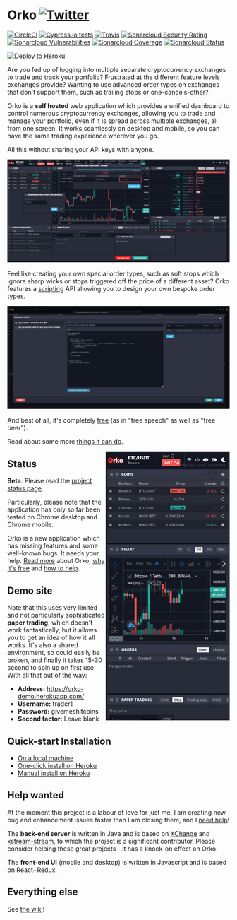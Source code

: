 # Orko [![Twitter](http://i.imgur.com/wWzX9uB.png)](https://twitter.com/orkotrading)

[![CircleCI](https://circleci.com/gh/gruelbox/orko/tree/master.svg?style=svg&circle-token=3e040c3e064daf7408b29df31c61af9c73ea862a)](https://circleci.com/gh/gruelbox/orko/tree/master)
[![Cypress.io tests](https://img.shields.io/badge/cypress.io-tests-green.svg?style=flat-square)](https://dashboard.cypress.io/#/projects/ttud56/runs)
[![Travis](https://travis-ci.org/gruelbox/orko.svg?branch=master)](https://travis-ci.org/gruelbox/orko)
[![Sonarcloud Security Rating](https://sonarcloud.io/api/project_badges/measure?project=com.gruelbox%3Aorko-parent&metric=security_rating)](https://sonarcloud.io/dashboard?id=com.gruelbox%3Aorko-parent)
[![Sonarcloud Vulnerabilities](https://sonarcloud.io/api/project_badges/measure?project=com.gruelbox%3Aorko-parent&metric=vulnerabilities)](https://sonarcloud.io/dashboard?id=com.gruelbox%3Aorko-parent)
[![Sonarcloud Coverage](https://sonarcloud.io/api/project_badges/measure?project=com.gruelbox%3Aorko-parent&metric=coverage)](https://sonarcloud.io/dashboard?id=com.gruelbox%3Aorko-parent)
[![Sonarcloud Status](https://sonarcloud.io/api/project_badges/measure?project=com.gruelbox%3Aorko-parent&metric=alert_status)](https://sonarcloud.io/dashboard?id=com.gruelbox%3Aorko-parent)

[![Deploy to Heroku](https://www.herokucdn.com/deploy/button.svg)](https://heroku.com/deploy?template=https://github.com/gruelbox/orko/tree/stable)

Are you fed up of logging into multiple separate cryptocurrency exchanges to trade and track your portfolio? Frustrated at the different feature levels exchanges provide? Wanting to use advanced order types on exchanges that don't support them, such as trailing stops or one-cancels-other?

Orko is a **self hosted** web application which provides a unified dashboard to control numerous cryptocurrency exchanges, allowing you to trade and manage your portfolio, even if it is spread across multiple exchanges, all from one screen. It works seamlessly on desktop and mobile, so you can have the same trading experience wherever you go.

All this without sharing your API keys with anyone.

![Screenshot](.github/app1.PNG)

Feel like creating your own special order types, such as soft stops which ignore sharp wicks or stops triggered off the price of a different asset? Orko features a [scripting](https://github.com/gruelbox/orko/wiki/Scripting) API allowing you to design your own bespoke order types.

![Scripting UI](.github/scripting1.PNG)

And best of all, it's completely [free](https://www.fsf.org/about/what-is-free-software) (as in "free speech" as well as "free beer").

Read about some more [things it can do](https://github.com/gruelbox/orko/wiki/Example-Use-Cases).

<img align="right" src=".github/mobile1.png" width="281" height="609"/>

## Status

**Beta**. Please read the [project status page](https://github.com/gruelbox/orko/wiki/Project-status).

Particularly, please note that the application has only so far been tested on Chrome desktop and Chrome mobile.

Orko is a new application which has missing features and some well-known bugs. It needs your help. [Read more](https://github.com/gruelbox/orko/wiki/Why-Orko) about Orko, [why it's free](https://github.com/gruelbox/orko/wiki/Supporting_The_Project) and [how to help](https://github.com/gruelbox/orko/wiki/Project-status).

## Demo site

Note that this uses very limited and not particularly sophisticated **paper trading**, which doesn't work fantastically, but it allows you to get an idea of how it all works.  It's also a shared environment, so could easily be broken, and finally it takes 15-30 second to spin up on first use.  With all that out of the way:

- **Address:** https://orko-demo.herokuapp.com/
- **Username:** trader1
- **Password:** givemeshitcoins
- **Second factor:** Leave blank


## Quick-start Installation

- [On a local machine](https://github.com/gruelbox/orko/wiki/Local-installation)
- [One-click install on Heroku](https://github.com/gruelbox/orko/wiki/One-click-installation-on-Heroku)
- [Manual install on Heroku](https://github.com/gruelbox/orko/wiki/Manual-installation-on-Heroku)

## Help wanted

At the moment this project is a labour of love for just me, I am creating new bug and enhancement issues faster than I am closing them, and I [need help](https://github.com/gruelbox/orko/issues/111)!

The **back-end server** is written in Java and is based on [XChange](https://github.com/knowm/XChange) and [xstream-stream](https://github.com/bitrich-info/xchange-stream), to which the project is a significant contributor. Please consider helping these great projects - it has a knock-on effect on Orko.

The **front-end UI** (mobile and desktop) is written in Javascript and is based on React+Redux.

## Everything else

See [the wiki](https://github.com/gruelbox/orko/wiki)!
